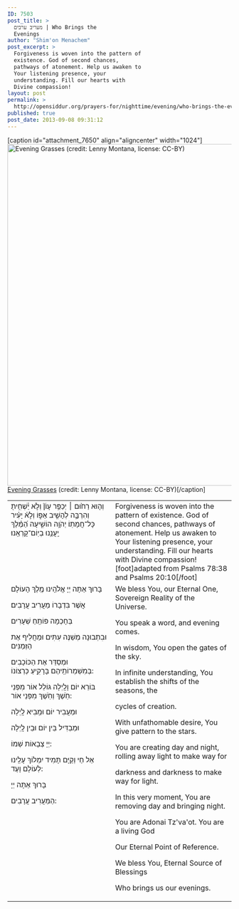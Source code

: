```yaml
---
ID: 7503
post_title: >
  מעריב ערבים | Who Brings the
  Evenings
author: "Shim'on Menachem"
post_excerpt: >
  Forgiveness is woven into the pattern of
  existence. God of second chances,
  pathways of atonement. Help us awaken to
  Your listening presence, your
  understanding. Fill our hearts with
  Divine compassion!
layout: post
permalink: >
  http://opensiddur.org/prayers-for/nighttime/evening/who-brings-the-evenings/
published: true
post_date: 2013-09-08 09:31:12
---
```

[caption id="attachment_7650" align="aligncenter" width="1024"]<a href="http://opensiddur.org/wp-content/uploads/2013/09/Evening-Grasses-by-Lenny-Montana-CC-BY.jpg"><img src="http://opensiddur.org/wp-content/uploads/2013/09/Evening-Grasses-by-Lenny-Montana-CC-BY.jpg" alt="Evening Grasses (credit: Lenny Montana, license: CC-BY)" width="1024" height="768" class="size-full wp-image-7650" /></a> <a href="http://www.flickr.com/photos/lenny_montana/51138773/">Evening Grasses</a> (credit: Lenny Montana, license: CC-BY)[/caption]

<table style="margin-left: auto;margin-right: auto;">
<tbody>
<tr>
<td style="vertical-align:top;" width="46%">
<div class="liturgy"><span lang="he">
וְה֤וּא רַח֙וּם ׀ יְכַפֵּ֥ר עָוֹן֘ וְלֹ֢א יַ֫שְׁחִ֥ית֖ וְהִרְבָּ֣ה לְהָשִׁ֣יב אַפּ֑וֹ וְלֹ֣א֜ יָעִ֗יר כָּל־חֲמָתֽוֹ׃ יְהֹוָ֥ה הוֹשִׁ֑יעָה הַ֝מֶּ֗לֶךְ יַֽעֲנֵ֥נוּ בְיֽוֹם־קָרְאֵֽנוּ׃
</span></div></td>
 
<td style="vertical-align:top;" width="53%"><div class="english">
Forgiveness is woven into the pattern of existence. God of second chances, pathways of atonement. Help us awaken to Your listening presence, your understanding. Fill our hearts with Divine compassion![foot]adapted from Psalms 78:38 and Psalms 20:10[/foot]
	</div></td></tr>
<tr><td style="vertical-align:top;" width="46%"><div class="liturgy"><span lang="he">
בָּרוּךְ אַתָּה יְיָ אֱלֹהֵֽינוּ מֶֽלֶךְ הָעוֹלָם 

אֲשֶׁר בִּדְבָרוֹ מַעֲרִיב עֲרָבִים׃

 בְּחָכְמָה פּוֹתֵֽחַ שְׁעָרִים 

וּבִתְבוּנָה מְשַׁנֶּה עִתִּים וּמַחֲלִיף אֶת הַזְּמַנִּים 

וּמְסַדֵּר אֶת הַכּוֹכָבִים בְּמִשְׁמְרוֹתֵֽיהֶם בָּרָקִֽיעַ כְּרְצוֹנוֹ:

 בּוֹרֵא יוֹם וָלָֽיְלָה גּוֹלֵל אוֹר מִפְּנֵי חֹֽשֶׁךְ וְחֹֽשֶׁךְ מִפְּנֵי אוֹר:

  וּמַעֲבִיר יוֹם וּמֵֽבִיא לָֽיְלָה 

וּמַבְדִּיל בֵּין יוֹם וּבֵין לָֽיְלָה 

יְיָ צְבָאוֹת שְׁמוֹ:

 אֵל חַי וְקַיָּם  תָּמִיד יִמְלוֹךְ עָלֵֽינוּ  לְעוֹלָם וָעֶד:

 בָּרוּךְ אַתָּה יְיָ 

הַמַּעֲרִיב עֲרָבִים: 
</span></div></td>
 
<td style="vertical-align:top;" width="53%"><div class="english">
We bless You, our Eternal One, Sovereign Reality of the Universe.

You speak a word, and evening comes.

In wisdom, You open the gates of the sky.

In infinite understanding, You establish the shifts of the seasons, the 

cycles of creation.

With unfathomable desire, You give pattern to the stars.

You are creating day and night, rolling away light to make way for 

darkness and darkness to make way for light.

In this very moment, You are removing day and bringing night. 

You are Adonai Tz'va'ot. You are a living God

Our Eternal Point of Reference. 

We bless You, Eternal Source of Blessings

Who brings us our evenings.
</td></tr>
</tbody>
</tbody></tbody></tbody></table>